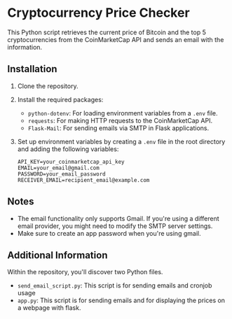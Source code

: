 # Cryptocurrency Price Checker

This Python script retrieves the current price of Bitcoin and the top 5 cryptocurrencies from the CoinMarketCap API and sends an email with the information.

## Installation
1. Clone the repository.
2. Install the required packages:
    - `python-dotenv`: For loading environment variables from a `.env` file.
    - `requests`: For making HTTP requests to the CoinMarketCap API.
    - `Flask-Mail`: For sending emails via SMTP in Flask applications.

3. Set up environment variables by creating a `.env` file in the root directory and adding the following variables:
    ```plaintext
    API_KEY=your_coinmarketcap_api_key
    EMAIL=your_email@gmail.com
    PASSWORD=your_email_password
    RECEIVER_EMAIL=recipient_email@example.com
    ```
   
## Notes
- The email functionality only supports Gmail. If you're using a different email provider, you might need to modify the SMTP server settings.
- Make sure to create an app password when you're using gmail.

## Additional Information
Within the repository, you'll discover two Python files.
- `send_email_script.py`: This script is for sending emails and cronjob usage
- `app.py`: This script is for sending emails and for displaying the prices on a webpage with flask.
